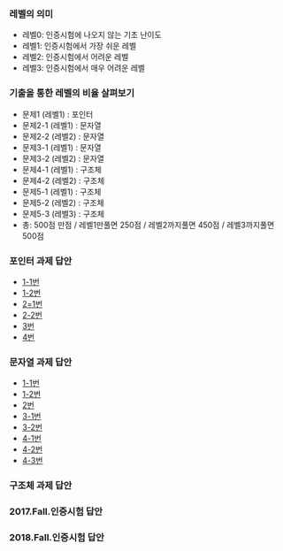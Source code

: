 ### 레벨의 의미
- 레벨0: 인증시험에 나오지 않는 기초 난이도
- 레벨1: 인증시험에서 가장 쉬운 레벨
- 레벨2: 인증시험에서 어려운 레벨
- 레벨3: 인증시험에서 매우 어려운 레벨

### 기출을 통한 레벨의 비율 살펴보기
- 문제1 (레벨1) : 포인터
- 문제2-1 (레벨1) : 문자열
- 문제2-2 (레벨2) : 문자열 
- 문제3-1 (레벨1) : 문자열
- 문제3-2 (레벨2) : 문자열
- 문제4-1 (레벨1) : 구조체
- 문제4-2 (레벨2) : 구조체
- 문제5-1 (레벨1) : 구조체
- 문제5-2 (레벨2) : 구조체
- 문제5-3 (레벨3) : 구조체
- 총: 500점 만점 / 레벨1만풀면 250점 / 레벨2까지풀면 450점 / 레벨3까지풀면 500점




### 포인터 과제 답안
- [1-1번](https://github.com/sejongresearch/2019.Fall.AdvancedC/issues/32)
- [1-2번](https://github.com/sejongresearch/2019.Fall.AdvancedC/issues/33)
- [2=1번](https://github.com/sejongresearch/2019.Fall.AdvancedC/issues/34)
- [2-2번](https://github.com/sejongresearch/2019.Fall.AdvancedC/issues/35)
- [3번](https://github.com/sejongresearch/2019.Fall.AdvancedC/issues/36)
- [4번](https://github.com/sejongresearch/2019.Fall.AdvancedC/issues/37)

### 문자열 과제 답안
- [1-1번](https://github.com/sejongresearch/2019.Fall.AdvancedC/issues/24)
- [1-2번](https://github.com/sejongresearch/2019.Fall.AdvancedC/issues/25)
- [2번](https://github.com/sejongresearch/2019.Fall.AdvancedC/issues/26)
- [3-1번](https://github.com/sejongresearch/2019.Fall.AdvancedC/issues/27)
- [3-2번](https://github.com/sejongresearch/2019.Fall.AdvancedC/issues/28)
- [4-1번](https://github.com/sejongresearch/2019.Fall.AdvancedC/issues/29)
- [4-2번](https://github.com/sejongresearch/2019.Fall.AdvancedC/issues/30)
- [4-3번](https://github.com/sejongresearch/2019.Fall.AdvancedC/issues/31)

### 구조체 과제 답안

### 2017.Fall.인증시험 답안


### 2018.Fall.인증시험 답안


